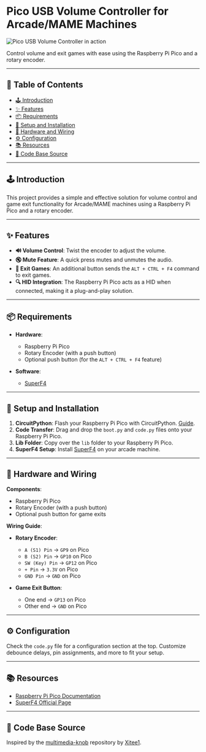 # Pico USB Volume Controller for Arcade/MAME Machines

![Pico USB Volume Controller in action](https://github.com/2wenty2wo/pico-usb-volume-controller/blob/main/picture.gif?raw=true)

Control volume and exit games with ease using the Raspberry Pi Pico and a rotary encoder.

---

## 📌 Table of Contents
- [🕹 Introduction](#introduction)
- [✨ Features](#features)
- [📦 Requirements](#requirements)
- [🚀 Setup and Installation](#setup-and-installation)
- [🔌 Hardware and Wiring](#hardware-and-wiring)
- [⚙️ Configuration](#configuration)
- [📚 Resources](#resources)
- [📝 Code Base Source](#code-base-source)

---

## 🕹 Introduction

This project provides a simple and effective solution for volume control and game exit functionality for Arcade/MAME machines using a Raspberry Pi Pico and a rotary encoder.

---

## ✨ Features

- **🔊 Volume Control**: Twist the encoder to adjust the volume.
- **🔇 Mute Feature**: A quick press mutes and unmutes the audio.
- **🚪 Exit Games**: An additional button sends the `ALT + CTRL + F4` command to exit games.
- **🔍 HID Integration**: The Raspberry Pi Pico acts as a HID when connected, making it a plug-and-play solution.

---

## 📦 Requirements

- **Hardware**:
  - Raspberry Pi Pico
  - Rotary Encoder (with a push button)
  - Optional push button (for the `ALT + CTRL + F4` feature)
  
- **Software**:
  - [SuperF4](https://stefansundin.github.io/superf4/)

---

## 🚀 Setup and Installation

1. **CircuitPython**: Flash your Raspberry Pi Pico with CircuitPython. [Guide](https://circuitpython.org/board/raspberry_pi_pico/).
2. **Code Transfer**: Drag and drop the `boot.py` and `code.py` files onto your Raspberry Pi Pico.
3. **Lib Folder**: Copy over the `lib` folder to your Raspberry Pi Pico.
4. **SuperF4 Setup**: Install [SuperF4](https://stefansundin.github.io/superf4/) on your arcade machine.

---

## 🔌 Hardware and Wiring

**Components**:
- Raspberry Pi Pico
- Rotary Encoder (with a push button)
- Optional push button for game exits

**Wiring Guide**:
- **Rotary Encoder**:
  - `A (S1) Pin` -> `GP9` on Pico
  - `B (S2) Pin` -> `GP10` on Pico
  - `SW (Key) Pin` -> `GP12` on Pico
  - `+ Pin` -> `3.3V` on Pico
  - `GND Pin` -> `GND` on Pico
  
- **Game Exit Button**:
  - One end -> `GP13` on Pico
  - Other end -> `GND` on Pico

---

## ⚙️ Configuration

Check the `code.py` file for a configuration section at the top. Customize debounce delays, pin assignments, and more to fit your setup.

---

## 📚 Resources

- [Raspberry Pi Pico Documentation](https://www.raspberrypi.org/documentation/rp2040/getting-started/)
- [SuperF4 Official Page](https://stefansundin.github.io/superf4/)

---

## 📝 Code Base Source

Inspired by the [multimedia-knob](https://github.com/Xitee1/multimedia-knob) repository by [Xitee1](https://github.com/Xitee1).
